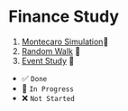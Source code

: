#  Finance Study 


1. [Montecaro Simulation](./montecarlo-simulation/README.md)🔄 
2. [Random Walk](./random-walk/README.md) 🔄 
3. [Event Study](./eventstudy-earnings-report/README.md) 🔄 


* ✅ `Done`
* 🔄 `In Progress`
* ❌ `Not Started`